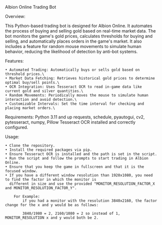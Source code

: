 Albion Online Trading Bot


Overview:

This Python-based trading bot is designed for Albion Online. It automates the process of buying and selling gold based on real-time market data. The bot monitors the game's gold prices, calculates thresholds for buying and selling, and automatically places orders in the game's market. It also includes a feature for random mouse movements to simulate human behavior, reducing the likelihood of detection by anti-bot systems.


Features:

    • Automated Trading: Automatically buys or sells gold based on threshold prices.\
    • Market Data Fetching: Retrieves historical gold prices to determine optimal buy/sell points.\
    • OCR Integration: Uses Tesseract OCR to read in-game data like current gold and silver quantities.\
    • Random Movements: Periodically moves the mouse to simulate human interaction and avoid detection.\
    • Customizable Intervals: Set the time interval for checking and placing market orders.\


Requirements:
Python 3.11 and up
requests, schedule, pyautogui, cv2, pytesseract, numpy, Pillow
Tesseract OCR installed and correctly configured.


Usage:

    • Clone the repository.
    • Install the required packages via pip.
    • Ensure Tesseract OCR is installed and the path is set in the script.
    • Run the script and follow the prompts to start trading in Albion Online.
    • Ensure that you keep the game in fullscreen and that it is the focused window.
    • If you have a different window resolution than 1920x1080, you need to find the factor in which the monitor is    
      different in size and use the provided "MONITOR_RESOLUTION_FACTOR_X and MONITOR_RESOLUTION_FACTOR_Y".
        
        For Example:
            if you had a monitor with the resolution 3840x2160, the factor change for the x and y would be as follows:

            3840/1980 = 2, 2160/1080 = 2 so instead of 1, MONITOR_RESOLUTION x and y would both be 2.
    

